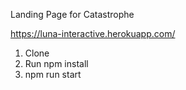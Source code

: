 Landing Page for Catastrophe

https://luna-interactive.herokuapp.com/

1. Clone
2. Run npm install
3. npm run start
